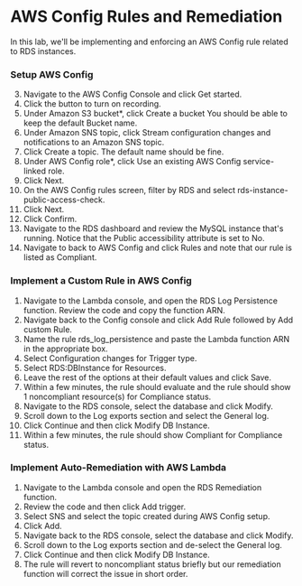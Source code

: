 # AWS Config Rules and Remediation

In this lab, we'll be implementing and enforcing an AWS Config rule related to RDS instances.

### Setup AWS Config

3. Navigate to the AWS Config Console and click Get started.
4. Click the button to turn on recording.
5. Under Amazon S3 bucket*, click Create a bucket You should be able to keep the default Bucket name.
6. Under Amazon SNS topic, click Stream configuration changes and notifications to an Amazon SNS topic.
7. Click Create a topic. The default name should be fine.
7. Under AWS Config role*, click Use an existing AWS Config service-linked role.
8. Click Next.
9. On the AWS Config rules screen, filter by RDS and select rds-instance-public-access-check.
10. Click Next.
11. Click Confirm.
10. Navigate to the RDS dashboard and review the MySQL instance that's running. Notice that the Public accessibility attribute is set to No.
11. Navigate to back to AWS Config and click Rules and note that our rule is listed as Compliant.

### Implement a Custom Rule in AWS Config

1. Navigate to the Lambda console, and open the RDS Log Persistence function. Review the code and copy the function ARN.
2. Navigate back to the Config console and click Add Rule followed by Add custom Rule.
3. Name the rule rds\_log\_persistence and paste the Lambda function ARN in the appropriate box.
4. Select Configuration changes for Trigger type.
5. Select RDS:DBInstance for Resources.
5. Leave the rest of the options at their default values and click Save.
6. Within a few minutes, the rule should evaluate and the rule should show 1 noncompliant resource(s) for Compliance status.
7. Navigate to the RDS console, select the database and click Modify.
8. Scroll down to the Log exports section and select the General log.
9. Click Continue and then click Modify DB Instance.
10. Within a few minutes, the rule should show Compliant for Compliance status.

### Implement Auto-Remediation with AWS Lambda

1. Navigate to the Lambda console and open the RDS Remediation function.
2. Review the code and then click Add trigger.
3. Select SNS and select the topic created during AWS Config setup.
4. Click Add.
5. Navigate back to the RDS console, select the database and click Modify.
6. Scroll down to the Log exports section and de-select the General log.
7. Click Continue and then click Modify DB Instance.
8. The rule will revert to noncompliant status briefly but our remediation function will correct the issue in short order.
